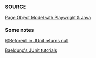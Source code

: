 
### SOURCE ###

[Page Object Model with Playwright & Java](https://www.youtube.com/watch?v=c3grQLOpRUc&list=PLFGoYjJG_fqrEjt35Z1jxrYk5JXWQa_-D)


### Some notes ###
[@BeforeAll in JUnit returns null](https://stackoverflow.com/questions/63452807/using-beforeall-to-instantiate-an-object-in-junit-returns-null)

[Baeldung's JUnit tutorials](https://github.com/eugenp/tutorials/tree/master/testing-modules/junit-5)

